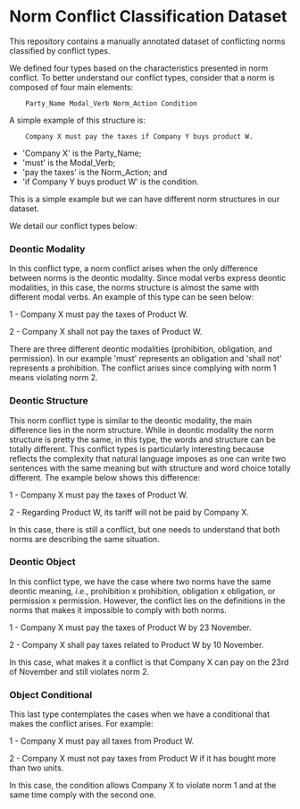 # Norm Conflict Classification Dataset

This repository contains a manually annotated dataset of conflicting norms classified by conflict types.

We defined four types based on the characteristics presented in norm conflict.
To better understand our conflict types, consider that a norm is composed of four main elements:
<!-- Add link to our AAMAS paper. -->

```
    Party_Name Modal_Verb Norm_Action Condition
```

A simple example of this structure is:

```
    Company X must pay the taxes if Company Y buys product W.
```

- 'Company X' is the Party_Name;
- 'must' is the Modal_Verb;
- 'pay the taxes' is the Norm_Action; and
- 'if Company Y buys product W' is the condition.

This is a simple example but we can have different norm structures in our dataset.

We detail our conflict types below:

### Deontic Modality

In this conflict type, a norm conflict arises when the only difference between norms is the deontic modality.
Since modal verbs express deontic modalities, in this case, the norms structure is almost the same with different modal verbs.
An example of this type can be seen below:

1 - Company X must pay the taxes of Product W.

2 - Company X shall not pay the taxes of Product W.

There are three different deontic modalities (prohibition, obligation, and permission).
In our example 'must' represents an obligation and 'shall not' represents a prohibition.
The conflict arises since complying with norm 1 means violating norm 2.

### Deontic Structure

This norm conflict type is similar to the deontic modality, the main difference lies in the norm structure.
While in deontic modality the norm structure is pretty the same, in this type, the words and structure can be totally different.
This conflict types is particularly interesting because reflects the complexity that natural language imposes as one can write two sentences with the same meaning but with structure and word choice totally different.
The example below shows this difference:

1 - Company X must pay the taxes of Product W.

2 - Regarding Product W, its tariff will not be paid by Company X.

In this case, there is still a conflict, but one needs to understand that both norms are describing the same situation.

### Deontic Object

In this conflict type, we have the case where two norms have the same deontic meaning, *i.e.*, prohibition x prohibition, obligation x obligation, or permission x permission.
However, the conflict lies on the definitions in the norms that makes it impossible to comply with both norms.

1 - Company X must pay the taxes of Product W by 23 November.

2 - Company X shall pay taxes related to Product W by 10 November.

In this case, what makes it a conflict is that Company X can pay on the 23rd of November and still violates norm 2.

### Object Conditional

This last type contemplates the cases when we have a conditional that makes the conflict arises.
For example:

1 - Company X must pay all taxes from Product W.

2 - Company X must not pay taxes from Product W if it has bought more than two units.

In this case, the condition allows Company X to violate norm 1 and at the same time comply with the second one.
